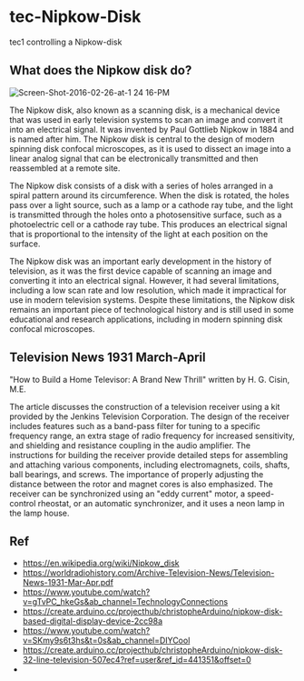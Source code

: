 # tec-Nipkow-Disk
tec1 controlling a Nipkow-disk 


## What does the Nipkow disk do?
 
![Screen-Shot-2016-02-26-at-1 24 16-PM](https://user-images.githubusercontent.com/58069246/209484888-ad89eda6-97f7-432d-a0d7-aa0b2bf018ad.png)

The Nipkow disk, also known as a scanning disk, is a mechanical device that was used in early television systems to scan an image and convert it into an electrical signal. It was invented by Paul Gottlieb Nipkow in 1884 and is named after him. The Nipkow disk is central to the design of modern spinning disk confocal microscopes, as it is used to dissect an image into a linear analog signal that can be electronically transmitted and then reassembled at a remote site.

The Nipkow disk consists of a disk with a series of holes arranged in a spiral pattern around its circumference. When the disk is rotated, the holes pass over a light source, such as a lamp or a cathode ray tube, and the light is transmitted through the holes onto a photosensitive surface, such as a photoelectric cell or a cathode ray tube. This produces an electrical signal that is proportional to the intensity of the light at each position on the surface.

The Nipkow disk was an important early development in the history of television, as it was the first device capable of scanning an image and converting it into an electrical signal. However, it had several limitations, including a low scan rate and low resolution, which made it impractical for use in modern television systems. Despite these limitations, the Nipkow disk remains an important piece of technological history and is still used in some educational and research applications, including in modern spinning disk confocal microscopes.

## Television News 1931 March-April  

"How to Build a Home Televisor: A Brand New Thrill" written by H. G. Cisin, M.E.  

The article  discusses the construction of a television receiver using a kit provided by the Jenkins Television Corporation. The design of the receiver includes features such as a band-pass filter for tuning to a specific frequency range, an extra stage of radio frequency for increased sensitivity, and shielding and resistance coupling in the audio amplifier. The instructions for building the receiver provide detailed steps for assembling and attaching various components, including electromagnets, coils, shafts, ball bearings, and screws. The importance of properly adjusting the distance between the rotor and magnet cores is also emphasized. The receiver can be synchronized using an "eddy current" motor, a speed-control rheostat, or an automatic synchronizer, and it uses a neon lamp in the lamp house.



## Ref 
- https://en.wikipedia.org/wiki/Nipkow_disk
- https://worldradiohistory.com/Archive-Television-News/Television-News-1931-Mar-Apr.pdf
- https://www.youtube.com/watch?v=gTvPC_hkeGs&ab_channel=TechnologyConnections
- https://create.arduino.cc/projecthub/christopheArduino/nipkow-disk-based-digital-display-device-2cc98a
- https://www.youtube.com/watch?v=SKmy9s6t3hs&t=0s&ab_channel=DIYCool
- https://create.arduino.cc/projecthub/christopheArduino/nipkow-disk-32-line-television-507ec4?ref=user&ref_id=441351&offset=0
- 

